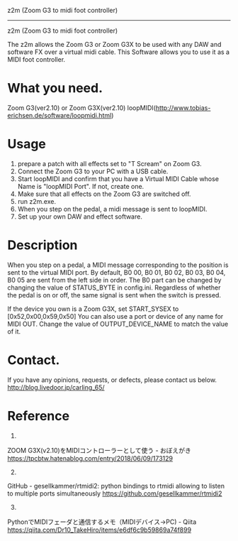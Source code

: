 z2m (Zoom G3 to midi foot controller)


------------------------------------------------


z2m (Zoom G3 to midi foot controller)

The z2m allows the Zoom G3 or Zoom G3X to be used with any DAW and software FX over a virtual midi cable.
This Software allows you to use it as a MIDI foot controller.

# What you need.
Zoom G3(ver2.10) or Zoom G3X(ver2.10)
loopMIDI(http://www.tobias-erichsen.de/software/loopmidi.html)

# Usage
1. prepare a patch with all effects set to "T Scream" on Zoom G3.
2. Connect the Zoom G3 to your PC with a USB cable.
3. Start loopMIDI and confirm that you have a Virtual MIDI Cable whose Name is "loopMIDI Port". If not, create one.
4. Make sure that all effects on the Zoom G3 are switched off.
5. run z2m.exe.
6. When you step on the pedal, a midi message is sent to loopMIDI.
7. Set up your own DAW and effect software.

# Description
When you step on a pedal, a MIDI message corresponding to the position is sent to the virtual MIDI port.
By default, B0 00, B0 01, B0 02, B0 03, B0 04, B0 05 are sent from the left side in order.
The B0 part can be changed by changing the value of STATUS_BYTE in config.ini.
Regardless of whether the pedal is on or off, the same signal is sent when the switch is pressed.

If the device you own is a Zoom G3X, set START_SYSEX to
 [0x52,0x00,0x59,0x50]
You can also use a port or device of any name for MIDI OUT.
Change the value of OUTPUT_DEVICE_NAME to match the value of it.

# Contact.
If you have any opinions, requests, or defects, please contact us below.
http://blog.livedoor.jp/carling_65/

# Reference
1.
ZOOM G3X(v2.10)をMIDIコントローラーとして使う - おぼえがき
https://tpcbtw.hatenablog.com/entry/2018/06/09/173129

2.
GitHub - gesellkammer/rtmidi2: python bindings to rtmidi allowing to listen to multiple ports simultaneously
https://github.com/gesellkammer/rtmidi2

3.
PythonでMIDIフェーダと通信するメモ（MIDIデバイス→PC) - Qiita
https://qiita.com/Dr10_TakeHiro/items/e6df6c9b59869a74f899
